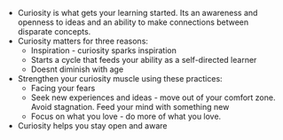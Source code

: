 * Curiosity is what gets your learning started. Its an awareness and openness to ideas and an ability to make connections between disparate concepts.
* Curiosity matters for three reasons:
	* Inspiration - curiosity sparks inspiration
	* Starts a cycle that feeds your ability as a self-directed learner
	* Doesnt diminish with age
* Strengthen your curiosity muscle using these practices:
	* Facing your fears
	* Seek new experiences and ideas - move out of your comfort zone. Avoid stagnation. Feed your mind with something new
	* Focus on what you love - do more of what you love.
* Curiosity helps you stay open and aware